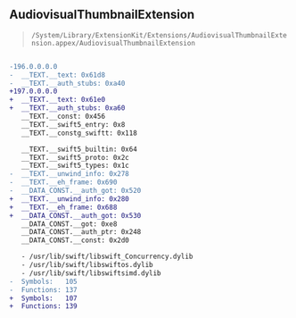 ## AudiovisualThumbnailExtension

> `/System/Library/ExtensionKit/Extensions/AudiovisualThumbnailExtension.appex/AudiovisualThumbnailExtension`

```diff

-196.0.0.0.0
-  __TEXT.__text: 0x61d8
-  __TEXT.__auth_stubs: 0xa40
+197.0.0.0.0
+  __TEXT.__text: 0x61e0
+  __TEXT.__auth_stubs: 0xa60
   __TEXT.__const: 0x456
   __TEXT.__swift5_entry: 0x8
   __TEXT.__constg_swiftt: 0x118

   __TEXT.__swift5_builtin: 0x64
   __TEXT.__swift5_proto: 0x2c
   __TEXT.__swift5_types: 0x1c
-  __TEXT.__unwind_info: 0x278
-  __TEXT.__eh_frame: 0x690
-  __DATA_CONST.__auth_got: 0x520
+  __TEXT.__unwind_info: 0x280
+  __TEXT.__eh_frame: 0x688
+  __DATA_CONST.__auth_got: 0x530
   __DATA_CONST.__got: 0xe8
   __DATA_CONST.__auth_ptr: 0x248
   __DATA_CONST.__const: 0x2d0

   - /usr/lib/swift/libswift_Concurrency.dylib
   - /usr/lib/swift/libswiftos.dylib
   - /usr/lib/swift/libswiftsimd.dylib
-  Symbols:   105
-  Functions: 137
+  Symbols:   107
+  Functions: 139
 

```
